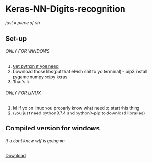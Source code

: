 # Keras-NN-Digits-recognition
###### *just a piece of sh*

## Set-up
###### ONLY FOR WINDOWS
1. [Get python if you need](https://www.python.org/ftp/python/3.7.4/python-3.7.4-amd64-webinstall.exe)
2. Download those libs(put that elvish shit to yo terminal) - pip3 install pygame numpy scipy keras
3. That's it 
###### ONLY FOR LINUX
1. lol if yo on linux you probarly know what need to start this thing
2. (you just need python3.7.4 and python3-pip to download libraries)
## Compiled version for windows
###### *if u dont know wtf is going on*  
[Download](https://drive.google.com/file/d/1V27dBRnh5YruamfYAmXJH66z3F_S8KeT/view?usp=sharing)
